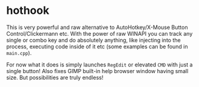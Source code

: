 # hothook

This is very powerful and raw alternative to AutoHotkey/X-Mouse Button Control/Clickermann etc. With the power of raw WINAPI you can track any single or combo key and do absolutely anything, like injecting into the process, executing code inside of it etc (some examples can be found in `main.cpp`).

For now what it does is simply launches `RegEdit` or elevated `CMD` with just a single button! Also fixes GIMP built-in help browser window having small size. But possibilities are truly endless!
